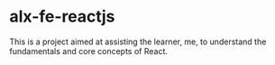 # alx-fe-reactjs
This is a project aimed at assisting the learner, me, to understand the fundamentals and core concepts of React.
